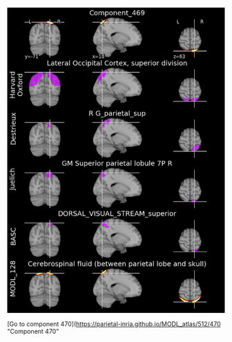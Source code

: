


![469](preliminary/469.jpg "Component 469")

[Go to component 470](https://parietal-inria.github.io/MODL_atlas/512/470 "Component 470"